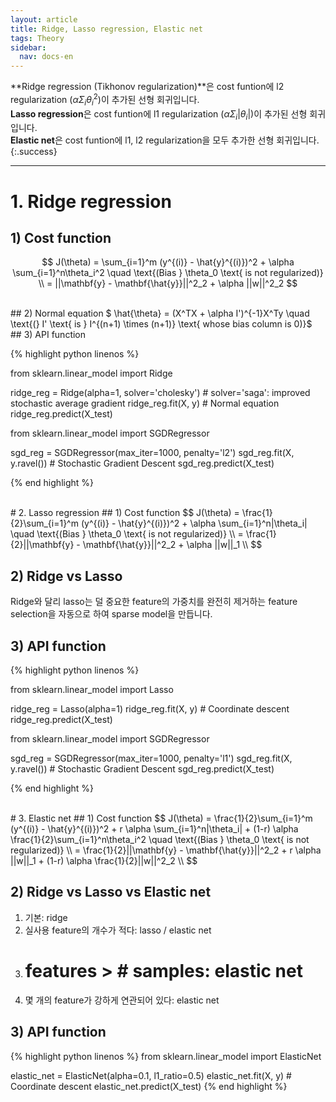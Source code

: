 ```yaml
---
layout: article
title: Ridge, Lasso regression, Elastic net
tags: Theory
sidebar:
  nav: docs-en
---
```


**Ridge regression (Tikhonov regularization)**은 cost funtion에 l2 regularization ($\alpha \Sigma_i \theta_i^2$)이 추가된 선형 회귀입니다. <br> **Lasso regression**은 cost funtion에 l1 regularization ($\alpha \Sigma_i |\theta_i|$)이 추가된 선형 회귀입니다. <br> **Elastic net**은 cost funtion에 l1, l2 regularization을 모두 추가한 선형 회귀입니다.
{:.success}

<!-- more -->

---

# 1. Ridge regression
## 1) Cost function
$$
J(\theta) = \sum_{i=1}^m (y^{(i)} - \hat{y}^{(i)})^2 + \alpha \sum_{i=1}^n\theta_i^2
\quad \text{(Bias } \theta_0 \text{ is not regularized)} \\
= ||\mathbf{y} - \mathbf{\hat{y}}||^2_2 + \alpha ||w||^2_2
$$

<br>
## 2) Normal equation
$ \hat{\theta} = (X^TX + \alpha I')^{-1}X^Ty \quad \text{(} I' \text{ is } I^{(n+1) \times (n+1)} \text{ whose bias column is 0)}$

<br>
## 3) API function

{% highlight python linenos %}

from sklearn.linear_model import Ridge

ridge_reg = Ridge(alpha=1, solver='cholesky')  # solver='saga': improved stochastic average gradient
ridge_reg.fit(X, y)  # Normal equation
ridge_reg.predict(X_test)


from sklearn.linear_model import SGDRegressor

sgd_reg = SGDRegressor(max_iter=1000, penalty='l2')
sgd_reg.fit(X, y.ravel())  # Stochastic Gradient Descent
sgd_reg.predict(X_test)

{% end highlight %}


<br>
# 2. Lasso regression
## 1) Cost function
$$
J(\theta) = \frac{1}{2}\sum_{i=1}^m (y^{(i)} - \hat{y}^{(i)})^2 + \alpha \sum_{i=1}^n|\theta_i|
\quad \text{(Bias } \theta_0 \text{ is not regularized)} \\
= \frac{1}{2}||\mathbf{y} - \mathbf{\hat{y}}||^2_2 + \alpha ||w||_1 \\
$$

## 2) Ridge vs Lasso
Ridge와 달리 lasso는 덜 중요한 feature의 가중치를 완전히 제거하는 feature selection을 자동으로 하여 sparse model을 만듭니다.

## 3) API function

{% highlight python linenos %}

from sklearn.linear_model import Lasso

ridge_reg = Lasso(alpha=1)
ridge_reg.fit(X, y)  # Coordinate descent
ridge_reg.predict(X_test)


from sklearn.linear_model import SGDRegressor

sgd_reg = SGDRegressor(max_iter=1000, penalty='l1')
sgd_reg.fit(X, y.ravel())  # Stochastic Gradient Descent
sgd_reg.predict(X_test)

{% end highlight %}


<br>
# 3. Elastic net
## 1) Cost function
$$
J(\theta) = \frac{1}{2}\sum_{i=1}^m (y^{(i)} - \hat{y}^{(i)})^2 + r \alpha \sum_{i=1}^n|\theta_i| + (1-r) \alpha \frac{1}{2}\sum_{i=1}^n\theta_i^2
\quad \text{(Bias } \theta_0 \text{ is not regularized)} \\
= \frac{1}{2}||\mathbf{y} - \mathbf{\hat{y}}||^2_2 + r \alpha ||w||_1 + (1-r) \alpha \frac{1}{2}||w||^2_2 \\
$$

## 2) Ridge vs Lasso vs Elastic net
1. 기본: ridge
2. 실사용 feature의 개수가 적다: lasso / elastic net
3. # features > # samples: elastic net
4. 몇 개의 feature가 강하게 연관되어 있다: elastic net

## 3) API function

{% highlight python linenos %}
from sklearn.linear_model import ElasticNet

elastic_net = ElasticNet(alpha=0.1, l1_ratio=0.5)
elastic_net.fit(X, y)  # Coordinate descent
elastic_net.predict(X_test)
{% end highlight %}
